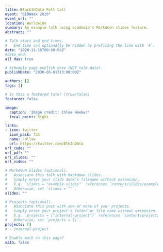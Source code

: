 ```yaml
---
title: BlackInData Roll Call
event: "BIDWeek 2020"
event_url: ""
location: Worldwide
summary: An example talk using academia's Markdown slides feature.
abstract: ""

# Talk start and end times.
#   End time can optionally be hidden by prefixing the line with `#`.
date: "2020-11-16T00:00:00Z"
#date_end: 
all_day: true

# Schedule page publish date (NOT talk date).
publishDate: "2030-06-01T13:00:00Z"

authors: []
tags: []

# Is this a featured talk? (true/false)
featured: false

image:
  caption: 'Image credit: Chloe Hoeber'
  focal_point: Right

links:
- icon: twitter
  icon_pack: fab
  name: Follow
  url: https://twitter.com/BlkInData 
url_code: ""
url_pdf: ""
url_slides: ""
url_video: ""

# Markdown Slides (optional).
#   Associate this talk with Markdown slides.
#   Simply enter your slide deck's filename without extension.
#   E.g. `slides = "example-slides"` references `content/slides/example-slides.md`.
#   Otherwise, set `slides = ""`.
slides: ""

# Projects (optional).
#   Associate this post with one or more of your projects.
#   Simply enter your project's folder or file name without extension.
#   E.g. `projects = ["internal-project"]` references `content/project/deep-learning/index.md`.
#   Otherwise, set `projects = []`.
projects: []
# - internal-project

# Enable math on this page?
math: false
---
```



